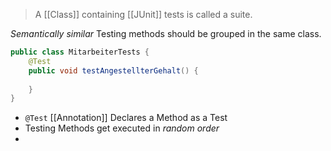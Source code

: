 > A [[Class]] containing [[JUnit]] tests is called a suite.


_Semantically similar_ Testing methods should be grouped in the same class.

```java
public class MitarbeiterTests {
	@Test
	public void testAngestellterGehalt() {
		
	}
}
```

- `@Test` [[Annotation]] Declares a Method as a Test
- Testing Methods get executed in _random order_
- 